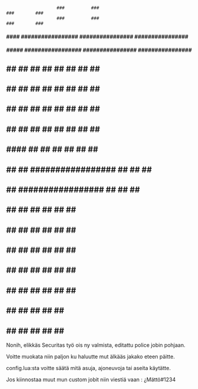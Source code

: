 ﻿  
                       ###          ###                                        ###        ###
                       ###          ###                                        ###        ###                                           
                                                                             
 ####            ####  #################  ################  ################  #################
 #####          #####  #################  ################  ################  #################
 ##  ##        ##  ##  ##             ##         ##                ##         ##             ##
 ##   ##      ##   ##  ##             ##         ##                ##         ##             ##
 ##    ##    ##    ##  ##             ##         ##                ##         ##             ##
 ##     ##  ##     ##  ##             ##         ##                ##         ##             ##
 ##      ####      ##  ##             ##         ##                ##         ##             ##
 ##       ##       ##  #################         ##                ##         ##             ##
 ##                ##  #################         ##                ##         ##             ##
 ##                ##  ##             ##         ##                ##         ##             ##
 ##                ##  ##             ##         ##                ##         ##             ##
 ##                ##  ##             ##         ##                ##         ##             ##
 ##                ##  ##             ##         ##                ##         ##             ##
 ##                ##  ##             ##         ##                ##         ##             ##
 ##                ##  ##             ##         ##                ##         #################
 ##                ##  ##             ##         ##                ##         #################






Nonih, elikkäs Securitas työ ois ny valmista, editattu police jobin pohjaan.

Voitte muokata niin paljon ku haluutte mut älkääs jakako eteen päitte.

config.lua:sta voitte säätä mitä asuja, ajoneuvoja tai aseita käytätte.

Jos kiinnostaa muut mun custom jobit niin viestiä vaan : ¿Mättö#1234